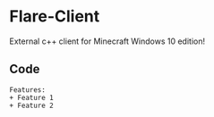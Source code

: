 # Flare-Client
External c++ client for Minecraft Windows 10 edition!

## Code

    Features:
    + Feature 1
    + Feature 2
